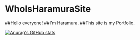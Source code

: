 # WhoIsHaramuraSite
##Hello everyone!
##I'm Haramura.
##This site is my Portfolio.

[![Anurag's GitHub stats](https://github-readme-stats.vercel.app/api?username=Haramura101&show_icons=true)](https://github.com/anuraghazra/github-readme-stats&theme=transparent)
